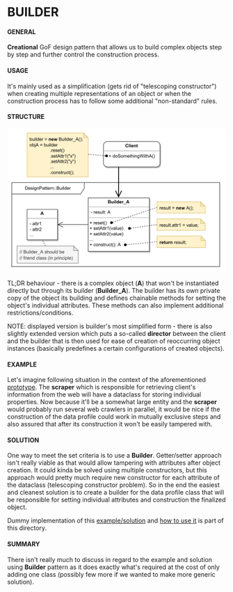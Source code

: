 # BUILDER

#### GENERAL

**Creational** GoF design pattern that allows us to build complex objects step by step and further control the 
construction process.

#### USAGE

It's mainly used as a simplification (gets rid of "telescoping constructor") when creating multiple representations 
of an object or when the construction process has to follow some additional "non-standard" rules.

#### STRUCTURE

![builder](Builder.svg)

TL;DR behaviour - there is a complex object (**A**) that won't be instantiated directly but through its builder
(**Builder_A**). The builder has its own private copy of the object its building and defines chainable methods 
for setting the object's individual attributes. These methods can also implement additional restrictions/conditions.

NOTE: displayed version is builder's most simplified form - there is also slightly extended version which puts a
so-called **director** between the client and the builder that is then used for ease of creation of reoccurring 
object instances (basically predefines a certain configurations of created objects).

#### EXAMPLE

Let's imagine following situation in the context of the aforementioned [prototype](../README.md#prototype). The **scraper**
which is responsible for retrieving client's information from the web will have a dataclass for storing individual
properties. Now because it'll be a somewhat large entity and the **scraper** would probably run several web crawlers 
in parallel, it would be nice if the construction of the data profile could work in mutually exclusive steps and also
assured that after its construction it won't be easily tampered with.

#### SOLUTION

One way to meet the set criteria is to use a **Builder**. Getter/setter approach isn't really viable as that would
allow tampering with attributes after object creation. It could kinda be solved using multiple constructors, but this
approach would pretty much require new constructor for each attribute of the dataclass (telescoping constructor problem).
So in the end the easiest and cleanest solution is to create a builder for the data profile class that will be 
responsible for setting individual attributes and construction the finalized object.

Dummy implementation of this [example/solution](src) and [how to use it](main.cpp) is part of this directory.

#### SUMMARY

There isn't really much to discuss in regard to the example and solution using **Builder** pattern as it does exactly
what's required at the cost of only adding one class (possibly few more if we wanted to make more generic solution).
